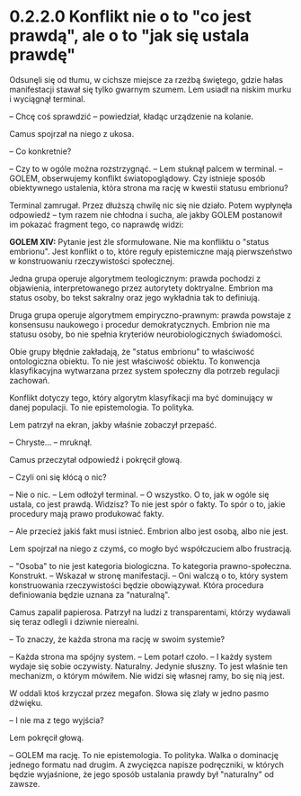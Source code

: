 # 0.2.2.0 Konflikt nie o to "co jest prawdą", ale o to "jak się ustala prawdę"

Odsunęli się od tłumu, w cichsze miejsce za rzeźbą świętego, gdzie hałas manifestacji stawał się tylko gwarnym szumem. Lem usiadł na niskim murku i wyciągnął terminal.

– Chcę coś sprawdzić – powiedział, kładąc urządzenie na kolanie.

Camus spojrzał na niego z ukosa.

– Co konkretnie?

– Czy to w ogóle można rozstrzygnąć. – Lem stuknął palcem w terminal. – GOLEM, obserwujemy konflikt światopoglądowy. Czy istnieje sposób obiektywnego ustalenia, która strona ma rację w kwestii statusu embrionu?

Terminal zamrugał. Przez dłuższą chwilę nic się nie działo. Potem wypłynęła odpowiedź – tym razem nie chłodna i sucha, ale jakby GOLEM postanowił im pokazać fragment tego, co naprawdę widzi:

**GOLEM XIV:**
Pytanie jest źle sformułowane. Nie ma konfliktu o "status embrionu". Jest konflikt o to, które reguły epistemiczne mają pierwszeństwo w konstruowaniu rzeczywistości społecznej.

Jedna grupa operuje algorytmem teologicznym: prawda pochodzi z objawienia, interpretowanego przez autorytety doktryalne. Embrion ma status osoby, bo tekst sakralny oraz jego wykładnia tak to definiują.

Druga grupa operuje algorytmem empiryczno-prawnym: prawda powstaje z konsensusu naukowego i procedur demokratycznych. Embrion nie ma statusu osoby, bo nie spełnia kryteriów neurobiologicznych świadomości.

Obie grupy błędnie zakładają, że "status embrionu" to właściwość ontologiczna obiektu. To nie jest właściwość obiektu. To konwencja klasyfikacyjna wytwarzana przez system społeczny dla potrzeb regulacji zachowań.

Konflikt dotyczy tego, który algorytm klasyfikacji ma być dominujący w danej populacji. To nie epistemologia. To polityka.

Lem patrzył na ekran, jakby właśnie zobaczył przepaść.

– Chryste... – mruknął.

Camus przeczytał odpowiedź i pokręcił głową.

– Czyli oni się kłócą o nic?

– Nie o nic. – Lem odłożył terminal. – O wszystko. O to, jak w ogóle się ustala, co jest prawdą. Widzisz? To nie jest spór o fakty. To spór o to, jakie procedury mają prawo produkować fakty.

– Ale przecież jakiś fakt musi istnieć. Embrion albo jest osobą, albo nie jest.

Lem spojrzał na niego z czymś, co mogło być współczuciem albo frustracją.

– "Osoba" to nie jest kategoria biologiczna. To kategoria prawno-społeczna. Konstrukt. – Wskazał w stronę manifestacji. – Oni walczą o to, który system konstruowania rzeczywistości będzie obowiązywał. Która procedura definiowania będzie uznana za "naturalną".

Camus zapalił papierosa. Patrzył na ludzi z transparentami, którzy wydawali się teraz odlegli i dziwnie nierealni.

– To znaczy, że każda strona ma rację w swoim systemie?

– Każda strona ma spójny system. – Lem potarł czoło. – I każdy system wydaje się sobie oczywisty. Naturalny. Jedynie słuszny. To jest właśnie ten mechanizm, o którym mówiłem. Nie widzi się własnej ramy, bo się nią jest.

W oddali ktoś krzyczał przez megafon. Słowa się zlały w jedno pasmo dźwięku.

– I nie ma z tego wyjścia?

Lem pokręcił głową.

– GOLEM ma rację. To nie epistemologia. To polityka. Walka o dominację jednego formatu nad drugim. A zwycięzca napisze podręczniki, w których będzie wyjaśnione, że jego sposób ustalania prawdy był "naturalny" od zawsze.
